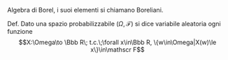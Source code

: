 Algebra di Borel, i suoi elementi si chiamano Boreliani.

Def. Dato una spazio probabilizzabile $(\Omega,\mathscr F)$ si dice variabile aleatoria ogni funzione $$X:\Omega\to \Bbb R\; t.c.\;\forall x\in\Bbb R, \{w\in\Omega|X(w)\le x\}\in\mathscr F$$
